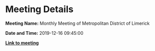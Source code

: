 # Meeting Details

**Meeting Name:** Monthly Meeting of Metropolitan District of Limerick

**Date and Time:** 2019-12-16 09:45:00

**<a href="https://www.limerick.ie/council/whats-on/monthly-meeting-metropolitan-district-limerick-57" target="_blank">Link to meeting</a>**
